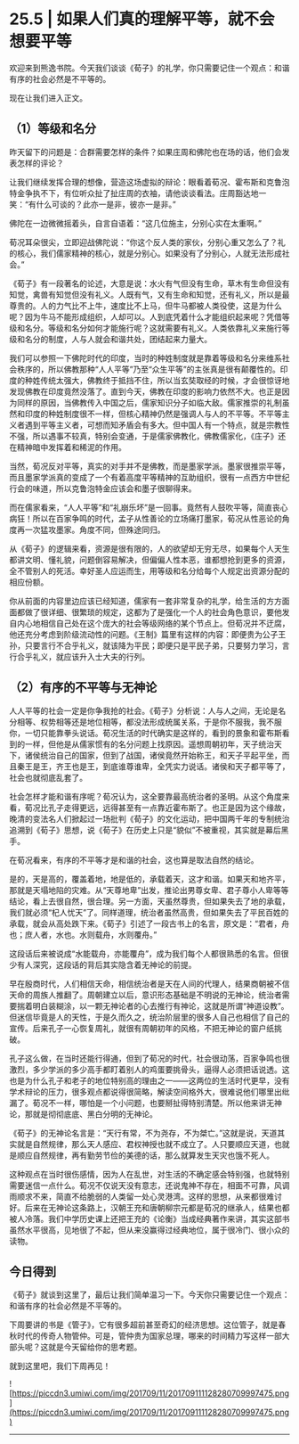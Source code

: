 # 25.5 | 如果人们真的理解平等，就不会想要平等

欢迎来到熊逸书院。今天我们谈谈《荀子》的礼学，你只需要记住一个观点：和谐有序的社会必然是不平等的。

现在让我们进入正文。

## （1）等级和名分

昨天留下的问题是：合群需要怎样的条件？如果庄周和佛陀也在场的话，他们会发表怎样的评论？

让我们继续发挥合理的想像，营造这场虚拟的辩论：眼看着荀况、霍布斯和克鲁泡特金争执不下，有位听众扯了扯庄周的衣袖，请他谈谈看法。庄周豁达地一笑：“有什么可谈的？此亦一是非，彼亦一是非。”

佛陀在一边微微摇着头，自言自语着：“这几位施主，分别心实在太重啊。”

荀况耳朵很尖，立即迎战佛陀说：“你这个反人类的家伙，分别心重又怎么了？礼的核心，我们儒家精神的核心，就是分别心。如果没有了分别心，人就无法形成社会。”

《荀子》有一段著名的论述，大意是说：水火有气但没有生命，草木有生命但没有知觉，禽兽有知觉但没有礼义。人既有气，又有生命和知觉，还有礼义，所以是最尊贵的。人的力气比不上牛，速度比不上马，但牛马都被人类役使，这是为什么呢？因为牛马不能形成组织，人却可以。人到底凭着什么才能组织起来呢？凭借等级和名分。等级和名分如何才能施行呢？这就需要有礼义。人类依靠礼义来施行等级和名分的制度，人与人就会和谐共处，团结起来力量大。

我们可以参照一下佛陀时代的印度，当时的种姓制度就是靠着等级和名分来维系社会秩序的，所以佛教那种“人人平等”乃至“众生平等”的主张真是很有颠覆性的。印度的种姓传统太强大，佛教终于抵挡不住，所以当玄奘取经的时候，才会很惊讶地发现佛教在印度竟然没落了。直到今天，佛教在印度的影响力依然不大。也正是因为同样的原因，当佛教传入中国之后，儒家知识分子如临大敌。儒家推崇的礼制虽然和印度的种姓制度很不一样，但核心精神仍然是强调人与人的不平等。不平等主义者遇到平等主义者，可想而知矛盾会有多大。但中国人有一个特点，就是宗教性不强，所以遇事不较真，特别会变通，于是儒家佛教化，佛教儒家化，《庄子》还在精神暗中发挥着和稀泥的作用。

当然，荀况反对平等，真实的对手并不是佛教，而是墨家学派。墨家很推崇平等，而且墨家学派真的变成了一个有着高度平等精神的互助组织，很有一点西方中世纪行会的味道，所以克鲁泡特金应该会和墨子很聊得来。

而在儒家看来，“人人平等”和“礼崩乐坏”是一回事。竟然有人鼓吹平等，简直丧心病狂！所以在百家争鸣的时代，孟子从性善论的立场痛打墨家，荀况从性恶论的角度再一次猛攻墨家。角度不同，但殊途同归。

从《荀子》的逻辑来看，资源是很有限的，人的欲望却无穷无尽，如果每个人天生都讲文明、懂礼貌，问题倒容易解决，但偏偏人性本恶，谁都想抢到更多的资源，全不管别人的死活。幸好圣人应运而生，用等级和名分给每个人规定出资源分配的相应份额。

你从前面的内容里边应该已经知道，儒家有一套非常复杂的礼学，给生活的方方面面都做了很详细、很繁琐的规定，这都为了是强化一个人的社会角色意识，要他发自内心地相信自己处在这个庞大的社会等级网络的某个节点上。但荀况并不迂腐，他还充分考虑到阶级流动性的问题。《王制》篇里有这样的内容：即便贵为公子王孙，只要言行不合乎礼义，就该降为平民；即便只是平民子弟，只要努力学习，言行合乎礼义，就应该升入士大夫的行列。

## （2）有序的不平等与无神论

人人平等的社会一定是你争我抢的社会。《荀子》分析说：人与人之间，无论是名分相等、权势相等还是地位相等，都没法形成统属关系，于是你不服我，我不服你，一切只能靠拳头说话。荀况生活的时代确实是这样的，看到的景象和霍布斯看到的一样，但他是从儒家惯有的名分问题上找原因。遥想周朝初年，天子统治天下，诸侯统治自己的国家，但到了战国，诸侯竟然开始称王，和天子平起平坐，而且秦王是王，齐王也是王，到底谁尊谁卑，全凭实力说话。诸侯和天子都平等了，社会也就彻底乱套了。

社会怎样才能和谐有序呢？荀况认为，这全要靠最高统治者的圣明。从这个角度来看，荀况比孔子走得更远，远得甚至有一点靠近霍布斯了。也正是因为这个缘故，晚清的变法名人们掀起过一场批判《荀子》的文化运动，把中国两千年的专制统治追溯到《荀子》思想，说《荀子》在历史上只是“貌似”不被重视，其实就是幕后黑手。

在荀况看来，有序的不平等才是和谐的社会，这也算是取法自然的结论。

是的，天是高的，覆盖着地，地是低的，承载着天，这才和谐。如果天和地齐平，那就是天塌地陷的灾难。从“天尊地卑”出发，推论出男尊女卑、君子尊小人卑等等结论，看上去很自然，很合理。另一方面，天虽然尊贵，但如果失去了地的承载，我们就必须“杞人忧天”了。同样道理，统治者虽然高贵，但如果失去了平民百姓的承载，就会从高处跌下来。《荀子》引述了一段古书上的名言，原文是：“君者，舟也；庶人者，水也。水则载舟，水则覆舟。”

这段话后来被说成“水能载舟，亦能覆舟”，成为我们每个人都很熟悉的名言。但很少有人深究，这段话的背后其实隐含着无神论的前提。

早在殷商时代，人们相信天命，相信统治者是天在人间的代理人，结果商朝被不信天命的周族人推翻了。周朝建立以后，意识形态基础是不明说的无神论，统治者需要揣着明白装糊涂，以一颗无神论者的心去推行有神论，这就是所谓“神道设教”。但迷信毕竟是人的天性，于是久而久之，统治阶层里的很多人自己也相信了自己的宣传。后来孔子一心恢复周礼，就很有周朝初年的风格，不把无神论的窗户纸挑破。

孔子这么做，在当时还能行得通，但到了荀况的时代，社会很动荡，百家争鸣也很激烈，多少学派的多少高手都盯着别人的鸡蛋要挑骨头，逼得人必须把话说透。这也是为什么孔子和老子的地位特别高的理由之一——这两位的生活时代更早，没有学术辩论的压力，很多观点都说得很简略，解读空间格外大，很难说他们哪里出纰漏了。荀况不一样，哪怕是一个小问题，也要掰扯得特别清楚。所以他来讲无神论，那就是彻彻底底、黑白分明的无神论。

《荀子》的无神论名言是：“天行有常，不为尧存，不为桀亡。”这就是说，天道其实就是自然规律，那么天人感应、君权神授也就不成立了。人只要顺应天道，也就是顺应自然规律，再有勤劳节俭的美德的话，那么就算发生天灾也饿不死人。

这种观点在当时很伤感情，因为人在乱世，对生活的不确定感会特别强，也就特别需要迷信一点什么。荀况不仅说天没有意志，还说鬼神不存在，相面不可靠，风调雨顺求不来，简直不给脆弱的人类留一处心灵港湾。这样的思想，从来都很难讨好。后来在无神论这条路上，汉朝王充和唐朝柳宗元都是荀况的继承人，结果也都被人冷落。我们中学历史课上还把王充的《论衡》当成经典著作来讲，其实这部书虽然水平很高，见地很了不起，但从来没赢得过经典地位，属于很冷门、很小众的读物。

## 今日得到

《荀子》就谈到这里了，最后让我们简单温习一下。今天你只需要记住一个观点：和谐有序的社会必然是不平等的。

下周要讲的书是《管子》，它有很多超前甚至奇幻的经济思想。这位管子，就是春秋时代的传奇人物管仲。可是，管仲贵为国家总理，哪来的时间精力写这样一部大部头呢？这就是今天留给你的思考题。

就到这里吧，我们下周再见！

![https://piccdn3.umiwi.com/img/201709/11/201709111128280709997475.png](https://piccdn3.umiwi.com/img/201709/11/201709111128280709997475.png)

---
